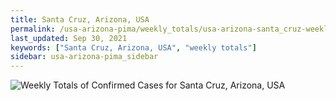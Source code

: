 ```yaml
---
title: Santa Cruz, Arizona, USA
permalink: /usa-arizona-pima/weekly_totals/usa-arizona-santa_cruz-weekly_totals.html
last_updated: Sep 30, 2021
keywords: ["Santa Cruz, Arizona, USA", "weekly totals"]
sidebar: usa-arizona-pima_sidebar
---
```


![Weekly Totals of Confirmed Cases for Santa Cruz, Arizona, USA](/covid_tracker/images/graphs/usa-arizona-santa_cruz-weekly_totals_graph.png)

